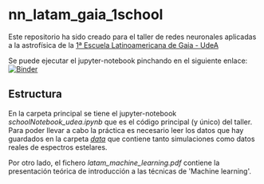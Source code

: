 # nn_latam_gaia_1school

Este repositorio ha sido creado para el taller de redes neuronales aplicadas a la astrofísica de la [1ª Escuela Latinoamericana de Gaia - UdeA](https://sites.google.com/view/1ra-escuela-latam-gaia-udea/home)

Se puede ejecutar el jupyter-notebook pinchando en el siguiente enlace:
[![Binder](https://mybinder.org/badge_logo.svg)](https://mybinder.org/v2/gh/gtorralba/nn_latam_gaia_1school/HEAD)

## Estructura
En la carpeta principal se tiene el jupyter-notebook *schoolNotebook_udea.ipynb* que es el código principal (y único) del taller. Para poder llevar a cabo la práctica es necesario leer los datos que hay guardados en la carpeta [*data*](data/README.md) que contiene tanto simulaciones como datos reales de espectros estelares.

Por otro lado, el fichero *latam_machine_learning.pdf* contiene la presentación teórica de introducción a las técnicas de 'Machine learning'.
